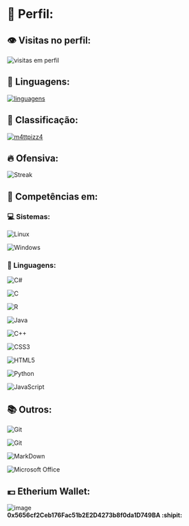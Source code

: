 # :vhs: Perfil: 

## :eye: Visitas no perfil:
![visitas em perfil](https://profile-counter.glitch.me/m4ttpizz4/count.svg)

## :page_with_curl: Linguagens:
[![linguagens](https://github-readme-stats.vercel.app/api/top-langs/?username=m4ttpizz4&hide=html&layout=compact&theme=synthwave&hide_border=true)](https://github.com/anuraghazra/github-readme-stats)

## :100: Classificação:
[![m4ttpizz4](https://github-readme-stats.vercel.app/api?username=m4ttpizz4&theme=synthwave&show_icons=true&hide_border=true&rank_icon=github)](https://github.com/anuraghazra/github-readme-stats)

## :fire: Ofensiva:
![Streak](https://github-readme-streak-stats.herokuapp.com/?user=m4ttpizz4&theme=synthwave&hide_border=true)

## :file_folder: Competências em:

### :computer: Sistemas:

![Linux](https://img.shields.io/badge/Linux-E34F26?style=for-the-badge&logo=linux&logoColor=black)

![Windows](https://img.shields.io/badge/Windows-017AD7?style=for-the-badge&logo=windows&logoColor=black)

### :notebook_with_decorative_cover: Linguagens:

![C#](https://img.shields.io/badge/C%23-239120?style=for-the-badge&logo=c-sharp&logoColor=white)

![C](https://img.shields.io/badge/C-00599C?style=for-the-badge&logo=c&logoColor=white)

![R](https://img.shields.io/badge/R-276DC3?style=for-the-badge&logo=r&logoColor=white)

![Java](https://img.shields.io/badge/Java-ED8B00?style=for-the-badge&logo=java&logoColor=white)

![C++](https://img.shields.io/badge/C%2B%2B-00599C?style=for-the-badge&logo=c%2B%2B&logoColor=white)

![CSS3](https://img.shields.io/badge/CSS3-1572B6?style=for-the-badge&logo=css3&logoColor=white)

![HTML5](https://img.shields.io/badge/HTML5-E34F26?style=for-the-badge&logo=html5&logoColor=white)

![Python](https://img.shields.io/badge/Python-3776AB?style=for-the-badge&logo=python&logoColor=yellow)

![JavaScript](https://img.shields.io/badge/JavaScript-323330?style=for-the-badge&logo=javascript&logoColor=F7DF1E)

## :books: Outros:

![Git](https://img.shields.io/badge/Git-E34F26?style=for-the-badge&logo=git&logoColor=white)

![Git](https://img.shields.io/badge/GitHub-100000?style=for-the-badge&logo=github&logoColor=white)

![MarkDown](https://img.shields.io/badge/Markdown-000000?style=for-the-badge&logo=markdown&logoColor=white)

![Microsoft Office](https://img.shields.io/badge/Microsoft_Office-D83B01?style=for-the-badge&logo=microsoft-office&logoColor=white)

## :euro: Etherium Wallet:

![image](https://github.com/user-attachments/assets/c4e31920-20b6-4e87-8158-381aeaf29f7c) \
__**0x5656cf2Ceb176Fac51b2E2D4273b8f0da1D749BA :shipit:**__


